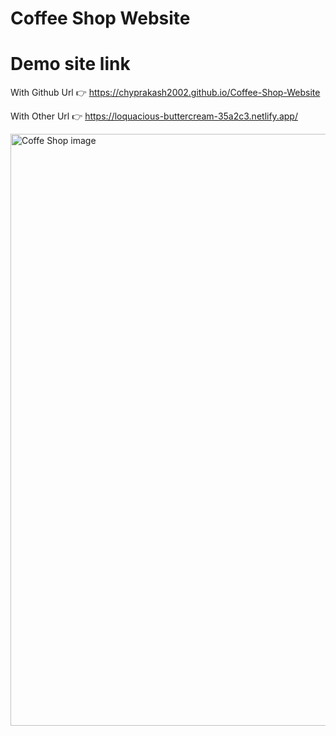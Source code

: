 # Coffee Shop Website
# Demo site link
With Github Url 👉 https://chyprakash2002.github.io/Coffee-Shop-Website

With Other Url 👉 https://loquacious-buttercream-35a2c3.netlify.app/


<img width="947" alt="Coffe Shop image" src="https://user-images.githubusercontent.com/79516592/205479133-1f13a99c-4432-4015-ab19-d69e9e7a2905.png">

